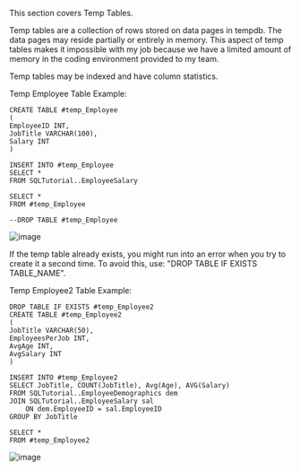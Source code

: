 
This section covers Temp Tables.

Temp tables are a collection of rows stored on data pages in tempdb. The data pages may reside 
partially or entirely in memory. This aspect of temp tables makes it impossible with my
job because we have a limited amount of memory in the coding environment provided to my team.

Temp tables may be indexed and have column statistics.

Temp Employee Table Example:
```
CREATE TABLE #temp_Employee
(
EmployeeID INT,
JobTitle VARCHAR(100),
Salary INT
)

INSERT INTO #temp_Employee
SELECT * 
FROM SQLTutorial..EmployeeSalary

SELECT *
FROM #temp_Employee

--DROP TABLE #temp_Employee
```
![image](https://github.com/Liss4rd/DataAnalystBootcamp/assets/66858250/cb26ac65-0bf1-4c86-bc68-4b5d6e91dc60)

If the temp table already exists, you might run into an error when you try to create it 
a second time. To avoid this, use: "DROP TABLE IF EXISTS TABLE_NAME".

Temp Employee2 Table Example:
```
DROP TABLE IF EXISTS #temp_Employee2
CREATE TABLE #temp_Employee2
(
JobTitle VARCHAR(50),
EmployeesPerJob INT,
AvgAge INT,
AvgSalary INT
)

INSERT INTO #temp_Employee2
SELECT JobTitle, COUNT(JobTitle), Avg(Age), AVG(Salary)
FROM SQLTutorial..EmployeeDemographics dem
JOIN SQLTutorial..EmployeeSalary sal
	ON dem.EmployeeID = sal.EmployeeID
GROUP BY JobTitle

SELECT *
FROM #temp_Employee2
```
![image](https://github.com/Liss4rd/DataAnalystBootcamp/assets/66858250/1040fd70-d392-4244-af6a-72c1a6136005)

